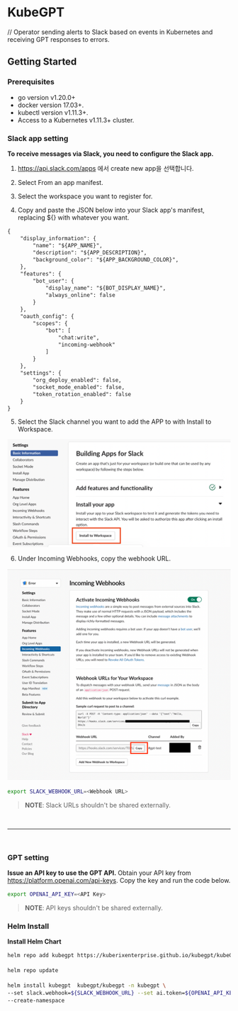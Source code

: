 # KubeGPT
// Operator sending alerts to Slack based on events in Kubernetes and receiving GPT responses to errors.

## Getting Started

### Prerequisites
- go version v1.20.0+
- docker version 17.03+.
- kubectl version v1.11.3+.
- Access to a Kubernetes v1.11.3+ cluster.

### Slack app setting
**To receive messages via Slack, you need to configure the Slack app.**

1. https://api.slack.com/apps 에서 create new app을 선택합니다.

2. Select From an app manifest.

3. Select the workspace you want to register for.

4. Copy and paste the JSON below into your Slack app's manifest, replacing ${} with whatever you want.
``` 
{
    "display_information": {
        "name": "${APP_NAME}",
        "description": "${APP_DESCRIPTION}",
        "background_color": "${APP_BACKGROUND_COLOR}",
    },
    "features": {
        "bot_user": {
            "display_name": "${BOT_DISPLAY_NAME}",
            "always_online": false
        }
    },
    "oauth_config": {
        "scopes": {
            "bot": [
                "chat:write",
                "incoming-webhook"
            ]
        }
    },
    "settings": {
        "org_deploy_enabled": false,
        "socket_mode_enabled": false,
        "token_rotation_enabled": false
    }
}
```
5. Select the Slack channel you want to add the APP to with Install to Workspace.

![img.png](img/img.png)

6. Under Incoming Webhooks, copy the webhook URL.

![img_3.png](img/img_3.png)
```sh
export SLACK_WEBHOOK_URL=<Webhook URL>
```

> **NOTE**: Slack URLs shouldn't be shared externally.

<br>

---
<br>

### GPT setting
**Issue an API key to use the GPT API.**
Obtain your API key from https://platform.openai.com/api-keys.
Copy the key and run the code below.
```sh
export OPENAI_API_KEY=<API Key>
```

>**NOTE**: API keys shouldn't be shared externally.

### Helm Install
**Install Helm Chart**

```sh
helm repo add kubegpt https://kuberixenterprise.github.io/kubegpt/kubeGPT

helm repo update

helm install kubegpt  kubegpt/kubegpt -n kubegpt \
--set slack.webhook=${SLACK_WEBHOOK_URL} --set ai.token=${OPENAI_API_KEY} \
--create-namespace
```